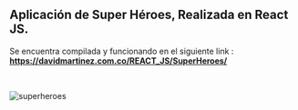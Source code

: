 <h2>Aplicación de <b>Super Héroes</b>, Realizada en React JS.</h2>

Se encuentra compilada y funcionando en el siguiente link : <b>https://davidmartinez.com.co/REACT_JS/SuperHeroes/</b>

<br>

![superheroes](https://user-images.githubusercontent.com/3597116/191056435-dac24aee-0ff8-4c4a-8920-32a268b11b1e.png)
